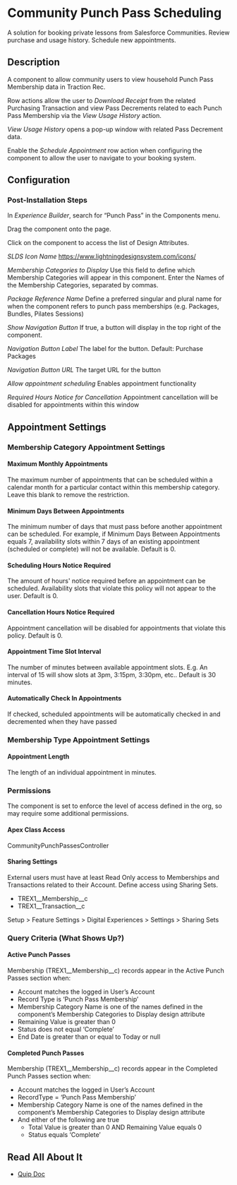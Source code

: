 # Community Punch Pass Scheduling

A solution for booking private lessons from Salesforce Communities. Review purchase and usage history. Schedule new appointments.

## Description

A component to allow community users to view household Punch Pass Membership data in Traction Rec.

Row actions allow the user to *Download Receipt* from the related Purchasing Transaction and view Pass Decrements related to each Punch Pass Membership via the *View Usage History* action.

*View Usage History* opens a pop-up window with related Pass Decrement data.

Enable the *Schedule Appointment* row action when configuring the component to allow the user to navigate to your booking system.

## Configuration

### Post-Installation Steps

In *Experience Builder*, search for “Punch Pass” in the Components menu.

Drag the component onto the page.

Click on the component to access the list of Design Attributes.

*SLDS Icon Name*
https://www.lightningdesignsystem.com/icons/

*Membership Categories to Display*
Use this field to define which Membership Categories will appear in this component. Enter the Names of the Membership Categories, separated by commas.

*Package Reference Name*
Define a preferred singular and plural name for when the component refers to punch pass memberships (e.g. Packages, Bundles, Pilates Sessions)

*Show Navigation Button*
If true, a button will display in the top right of the component.

*Navigation Button Label*
The label for the button. Default: Purchase Packages

*Navigation Button URL*
The target URL for the button

*Allow appointment scheduling*
Enables appointment functionality

*Required Hours Notice for Cancellation*
Appointment cancellation will be disabled for appointments within this window

## Appointment Settings

### Membership Category Appointment Settings

#### Maximum Monthly Appointments

The maximum number of appointments that can be scheduled within a calendar month for a particular contact within this membership category. Leave this blank to remove the restriction.

#### Minimum Days Between Appointments

The minimum number of days that must pass before another appointment can be scheduled. For example, if Minimum Days Between Appointments equals 7, availability slots within 7 days of an existing appointment (scheduled or complete) will not be available. Default is 0.

#### Scheduling Hours Notice Required

The amount of hours' notice required before an appointment can be scheduled. Availability slots that violate this policy will not appear to the user. Default is 0.

#### Cancellation Hours Notice Required

Appointment cancellation will be disabled for appointments that violate this policy. Default is 0.

#### Appointment Time Slot Interval

The number of minutes between available appointment slots. E.g. An interval of 15 will show slots at 3pm, 3:15pm, 3:30pm, etc.. Default is 30 minutes.

#### Automatically Check In Appointments

If checked, scheduled appointments will be automatically checked in and decremented when they have passed

### Membership Type Appointment Settings

#### Appointment Length

The length of an individual appointment in minutes.

### Permissions

The component is set to enforce the level of access defined in the org, so may require some additional permissions.

#### Apex Class Access

CommunityPunchPassesController

#### Sharing Settings

External users must have at least Read Only access to Memberships and Transactions related to their Account. Define access using Sharing Sets.

* TREX1__Membership__c
* TREX1__Transaction__c

Setup > Feature Settings > Digital Experiences > Settings > Sharing Sets

### Query Criteria (What Shows Up?)

#### Active Punch Passes

Membership (TREX1__Membership__c) records appear in the Active Punch Passes section when:

* Account matches the logged in User’s Account
* Record Type is ‘Punch Pass Membership’
* Membership Category Name is one of the names defined in the component’s Membership Categories to Display design attribute
* Remaining Value is greater than 0
* Status does not equal ‘Complete’
* End Date is greater than or equal to Today or null

#### Completed Punch Passes

Membership (TREX1__Membership__c) records appear in the Completed Punch Passes section when:

* Account matches the logged in User’s Account
* RecordType = ‘Punch Pass Membership’
* Membership Category Name is one of the names defined in the component’s Membership Categories to Display design attribute
* And either of the following are true
    * Total Value is greater than 0 AND Remaining Value equals 0
    * Status equals ‘Complete’

## Read All About It

- [Quip Doc](https://quip.com/Rs8gATCdwLxZ/Community-Punch-Passes-Component-Deck)
